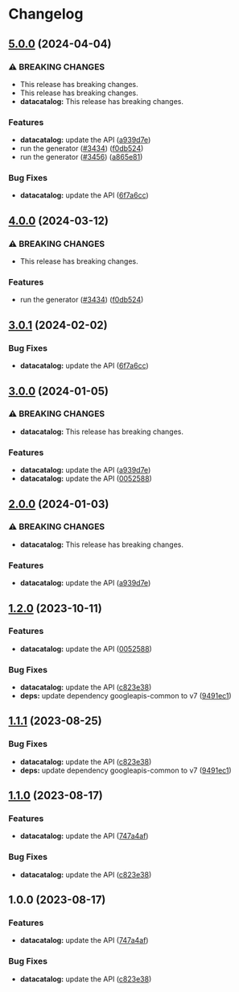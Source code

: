 # Changelog

## [5.0.0](https://github.com/googleapis/google-api-nodejs-client/compare/datacatalog-v4.0.0...datacatalog-v5.0.0) (2024-04-04)


### ⚠ BREAKING CHANGES

* This release has breaking changes.
* This release has breaking changes.
* **datacatalog:** This release has breaking changes.

### Features

* **datacatalog:** update the API ([a939d7e](https://github.com/googleapis/google-api-nodejs-client/commit/a939d7eaf290e763657eda597be699c0f52d8773))
* run the generator ([#3434](https://github.com/googleapis/google-api-nodejs-client/issues/3434)) ([f0db524](https://github.com/googleapis/google-api-nodejs-client/commit/f0db524bb26f05cea3dec4c0ed66b496399e3857))
* run the generator ([#3456](https://github.com/googleapis/google-api-nodejs-client/issues/3456)) ([a865e81](https://github.com/googleapis/google-api-nodejs-client/commit/a865e81539b315d3b321650663ba0b2555b1e5a1))


### Bug Fixes

* **datacatalog:** update the API ([6f7a6cc](https://github.com/googleapis/google-api-nodejs-client/commit/6f7a6ccd58b1f4ee8c4b241cb6e3dc4c6a30f596))

## [4.0.0](https://github.com/googleapis/google-api-nodejs-client/compare/datacatalog-v3.0.1...datacatalog-v4.0.0) (2024-03-12)


### ⚠ BREAKING CHANGES

* This release has breaking changes.

### Features

* run the generator ([#3434](https://github.com/googleapis/google-api-nodejs-client/issues/3434)) ([f0db524](https://github.com/googleapis/google-api-nodejs-client/commit/f0db524bb26f05cea3dec4c0ed66b496399e3857))

## [3.0.1](https://github.com/googleapis/google-api-nodejs-client/compare/datacatalog-v3.0.0...datacatalog-v3.0.1) (2024-02-02)


### Bug Fixes

* **datacatalog:** update the API ([6f7a6cc](https://github.com/googleapis/google-api-nodejs-client/commit/6f7a6ccd58b1f4ee8c4b241cb6e3dc4c6a30f596))

## [3.0.0](https://github.com/googleapis/google-api-nodejs-client/compare/datacatalog-v2.0.0...datacatalog-v3.0.0) (2024-01-05)


### ⚠ BREAKING CHANGES

* **datacatalog:** This release has breaking changes.

### Features

* **datacatalog:** update the API ([a939d7e](https://github.com/googleapis/google-api-nodejs-client/commit/a939d7eaf290e763657eda597be699c0f52d8773))
* **datacatalog:** update the API ([0052588](https://github.com/googleapis/google-api-nodejs-client/commit/0052588a7da1bb8f38dd92ab1d8f377373371c63))

## [2.0.0](https://github.com/googleapis/google-api-nodejs-client/compare/datacatalog-v1.2.0...datacatalog-v2.0.0) (2024-01-03)


### ⚠ BREAKING CHANGES

* **datacatalog:** This release has breaking changes.

### Features

* **datacatalog:** update the API ([a939d7e](https://github.com/googleapis/google-api-nodejs-client/commit/a939d7eaf290e763657eda597be699c0f52d8773))

## [1.2.0](https://github.com/googleapis/google-api-nodejs-client/compare/datacatalog-v1.1.1...datacatalog-v1.2.0) (2023-10-11)


### Features

* **datacatalog:** update the API ([0052588](https://github.com/googleapis/google-api-nodejs-client/commit/0052588a7da1bb8f38dd92ab1d8f377373371c63))


### Bug Fixes

* **datacatalog:** update the API ([c823e38](https://github.com/googleapis/google-api-nodejs-client/commit/c823e3831574adccc47767ced24b842600235211))
* **deps:** update dependency googleapis-common to v7 ([9491ec1](https://github.com/googleapis/google-api-nodejs-client/commit/9491ec1cdc3c413e7d73edcfcd59cf5c28a7c855))

## [1.1.1](https://github.com/googleapis/google-api-nodejs-client/compare/datacatalog-v1.1.0...datacatalog-v1.1.1) (2023-08-25)


### Bug Fixes

* **datacatalog:** update the API ([c823e38](https://github.com/googleapis/google-api-nodejs-client/commit/c823e3831574adccc47767ced24b842600235211))
* **deps:** update dependency googleapis-common to v7 ([9491ec1](https://github.com/googleapis/google-api-nodejs-client/commit/9491ec1cdc3c413e7d73edcfcd59cf5c28a7c855))

## [1.1.0](https://github.com/googleapis/google-api-nodejs-client/compare/datacatalog-v1.0.0...datacatalog-v1.1.0) (2023-08-17)


### Features

* **datacatalog:** update the API ([747a4af](https://github.com/googleapis/google-api-nodejs-client/commit/747a4af6ff6b5056fd3f79d9e43d0df2964ed0ea))


### Bug Fixes

* **datacatalog:** update the API ([c823e38](https://github.com/googleapis/google-api-nodejs-client/commit/c823e3831574adccc47767ced24b842600235211))

## 1.0.0 (2023-08-17)


### Features

* **datacatalog:** update the API ([747a4af](https://github.com/googleapis/google-api-nodejs-client/commit/747a4af6ff6b5056fd3f79d9e43d0df2964ed0ea))


### Bug Fixes

* **datacatalog:** update the API ([c823e38](https://github.com/googleapis/google-api-nodejs-client/commit/c823e3831574adccc47767ced24b842600235211))
